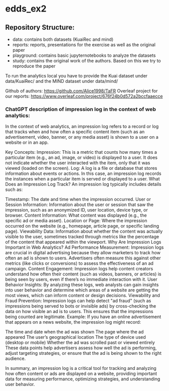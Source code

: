 # edds_ex2

## Repository Structure:
*   data: contains both datasets (KuaiRec and mind)
*   reports: reports, presentations for the exercise as well as the original paper
*   playground: contains basic jupyternotebooks to analyze the datasets
*   study: contains the original work of the authors. Based on this we try to reproduce the paper 

To run the analytics local you have to provide the Kuai dataset under
data/KuaiRec/
and the MIND dataset under
data/mind/

Github of authors: https://github.com/Alice1998/TaFR
Overleaf project for our reports: https://www.overleaf.com/project/676f24b0d572a2bccfaaecce
        
### ChatGPT description of impression log in the context of web analytics:

In the context of web analytics, an impression log refers to a record or log that tracks when and how often a specific content item (such as an advertisement, video, banner, or any media asset) is shown to a user on a website or in an app.

Key Concepts:
Impression: This is a metric that counts how many times a particular item (e.g., an ad, image, or video) is displayed to a user. It does not indicate whether the user interacted with the item, only that it was viewed (loaded on the screen).
Log: A log is a file or database that stores information about events or actions. In this case, an impression log records the instances when a particular item is served or displayed to a user.
What Does an Impression Log Track?
An impression log typically includes details such as:

Timestamp: The date and time when the impression occurred.
User or Session Information: Information about the user or session that saw the impression, such as an anonymized ID, user location, device type, or browser.
Content Information: What content was displayed (e.g., the specific ad or media asset).
Location or Page: Where the impression occurred on the website (e.g., homepage, article page, or specific landing page).
Viewability Data: Information about whether the content was actually visible to the user, sometimes tracked through metrics like the percentage of the content that appeared within the viewport.
Why Are Impression Logs Important in Web Analytics?
Ad Performance Measurement: Impression logs are crucial in digital advertising because they allow marketers to track how often an ad is shown to users. Advertisers often measure this against other metrics (like clicks or conversions) to assess the effectiveness of an ad campaign.
Content Engagement: Impression logs help content creators understand how often their content (such as videos, banners, or articles) is being seen by users, even if there’s no immediate interaction with it.
User Behavior Insights: By analyzing these logs, web analysts can gain insights into user behavior and determine which areas of a website are getting the most views, which can inform content or design decisions.
Viewability and Fraud Prevention: Impression logs can help detect "ad fraud" (such as impressions being served to bots or invisible ads) by cross-checking the data on how visible an ad is to users. This ensures that the impressions being counted are legitimate.
Example:
If you have an online advertisement that appears on a news website, the impression log might record:

The time and date when the ad was shown
The page where the ad appeared
The user’s geographical location
The type of device used (desktop or mobile)
Whether the ad was scrolled past or viewed entirely
These data points help advertisers assess how well the ad is performing, adjust targeting strategies, or ensure that the ad is being shown to the right audience.

In summary, an impression log is a critical tool for tracking and analyzing how often content or ads are displayed on a website, providing important data for measuring performance, optimizing strategies, and understanding user behavior.